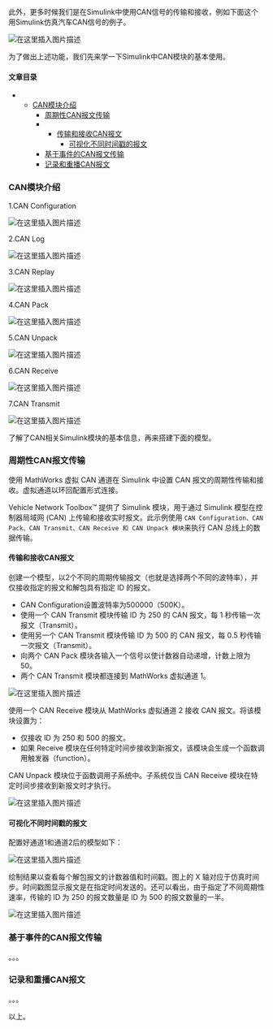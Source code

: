 






此外，更多时候我们是在Simulink中使用CAN信号的传输和接收，例如下面这个用Simulink仿真汽车CAN信号的例子。


![在这里插入图片描述](https://img-blog.csdnimg.cn/e30b93795e35404894fb7da020d6e2d2.png)


为了做出上述功能，我们先来学一下Simulink中CAN模块的基本使用。




#### 文章目录


* + [CAN模块介绍](#CAN_7)
	+ [周期性CAN报文传输](#CAN_37)
	+ - [传输和接收CAN报文](#CAN_42)
		- [可视化不同时间戳的报文](#_62)
	+ [基于事件的CAN报文传输](#CAN_71)
	+ [记录和重播CAN报文](#CAN_73)




### CAN模块介绍


1.CAN Configuration


![在这里插入图片描述](https://img-blog.csdnimg.cn/6b44c2d552d1484aaed83b3b4807e74f.png)


2.CAN Log


![在这里插入图片描述](https://img-blog.csdnimg.cn/83acdb43db3943f6abfbe14c9d2c0ba9.png)


3.CAN Replay


![在这里插入图片描述](https://img-blog.csdnimg.cn/8b19e08d56fd4cdca11354a4c05e5ceb.png)


4.CAN Pack


![在这里插入图片描述](https://img-blog.csdnimg.cn/eac9ef42d79a41f0ac480e4fdfcea4f0.png)


5.CAN Unpack


![在这里插入图片描述](https://img-blog.csdnimg.cn/e6f523aff23d465ebb80160d293c3f7f.png)


6.CAN Receive


![在这里插入图片描述](https://img-blog.csdnimg.cn/a3de7013d7b641e18eb3f9b1fe9394b8.png)


7.CAN Transmit


![在这里插入图片描述](https://img-blog.csdnimg.cn/e6c42de14c0a4954a13836e34a08d2eb.png)


了解了CAN相关Simulink模块的基本信息，再来搭建下面的模型。


### 周期性CAN报文传输


使用 MathWorks 虚拟 CAN 通道在 Simulink 中设置 CAN 报文的周期性传输和接收。虚拟通道以环回配置形式连接。


Vehicle Network Toolbox™ 提供了 Simulink 模块，用于通过 Simulink 模型在控制器局域网 (CAN) 上传输和接收实时报文。此示例使用 `CAN Configuration、CAN Pack、CAN Transmit、CAN Receive 和 CAN Unpack 模块`来执行 CAN 总线上的数据传输。


#### 传输和接收CAN报文


创建一个模型，以2个不同的周期传输报文（也就是选择两个不同的波特率），并仅接收指定的报文和解包具有指定 ID 的报文。


* CAN Configuration设置波特率为500000（500K）。
* 使用一个 CAN Transmit 模块传输 ID 为 250 的 CAN 报文，每 1 秒传输一次报文（Transmit）。
* 使用另一个 CAN Transmit 模块传输 ID 为 500 的 CAN 报文，每 0.5 秒传输一次报文（Transmit）。
* 向两个 CAN Pack 模块各输入一个信号以使计数器自动递增，计数上限为 50。
* 两个 CAN Transmit 模块都连接到 MathWorks 虚拟通道 1。


![在这里插入图片描述](https://img-blog.csdnimg.cn/e62c26500f5a4c17a0b273cd667332a8.png)


使用一个 CAN Receive 模块从 MathWorks 虚拟通道 2 接收 CAN 报文。将该模块设置为：


* 仅接收 ID 为 250 和 500 的报文。
* 如果 Receive 模块在任何特定时间步接收到新报文，该模块会生成一个函数调用触发器（function）。


CAN Unpack 模块位于函数调用子系统中。子系统仅当 CAN Receive 模块在特定时间步接收到新报文时才执行。


![在这里插入图片描述](https://img-blog.csdnimg.cn/a3ba358e8f2f469384817e2ca4520cd2.png)


#### 可视化不同时间戳的报文


配置好通道1和通道2后的模型如下：


![在这里插入图片描述](https://img-blog.csdnimg.cn/0e0e56efa3e34d89a9595362ab9cda14.png)


绘制结果以查看每个解包报文的计数器值和时间戳。图上的 X 轴对应于仿真时间步。时间戳图显示报文是在指定时间发送的。还可以看出，由于指定了不同周期性速率，传输的 ID 为 250 的报文数量是 ID 为 500 的报文数量的一半。


![在这里插入图片描述](https://img-blog.csdnimg.cn/b31b756c21d54bfd90effa8857c01eee.png)


### 基于事件的CAN报文传输


。。。


### 记录和重播CAN报文


。。。


以上。





